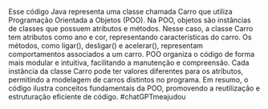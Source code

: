 Esse código Java representa uma classe chamada Carro
que utiliza Programação Orientada a Objetos (POO). 
Na POO, objetos são instâncias de classes que possuem atributos e métodos. 
Nesse caso, a classe Carro tem atributos como ano e cor, representando 
características do carro. Os métodos, como ligar(), desligar() e acelerar(), 
representam comportamentos associados a um carro. POO organiza o código de 
forma mais modular e intuitiva, facilitando a manutenção e compreensão.
Cada instância da classe Carro pode ter valores diferentes 
para os atributos, permitindo a modelagem de carros distintos no programa. 
Em resumo, o código ilustra conceitos fundamentais da POO, promovendo a 
reutilização e estruturação eficiente de código. #chatGPTmeajudou